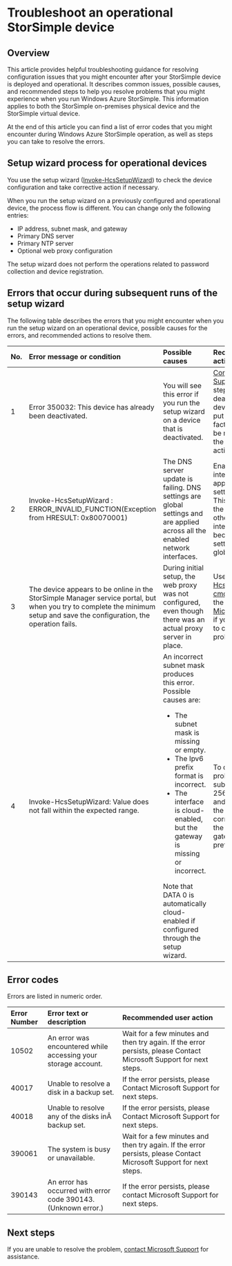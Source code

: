 <properties 
   pageTitle="Troubleshoot a deployed StorSimple device | Windows Azure"
   description="Describes how to diagnose and fix errors that occur on a StorSimple device that is currently deployed and operational."
   services="storsimple"
   documentationCenter="NA"
   authors="SharS"
   manager="carolz"
   editor="" />
<tags
	ms.service="storsimple"
	ms.date="08/31/2015"
	wacn.date=""/>

# Troubleshoot an operational StorSimple device

## Overview

This article provides helpful troubleshooting guidance for resolving configuration issues that you might encounter after your StorSimple device is deployed and operational. It describes common issues, possible causes, and recommended steps to help you resolve problems that you might experience when you run Windows Azure StorSimple. This information applies to both the StorSimple on-premises physical device and the StorSimple virtual device.

At the end of this article you can find a list of error codes that you might encounter during Windows Azure StorSimple operation, as well as steps you can take to resolve the errors. 

## Setup wizard process for operational devices

You use the setup wizard ([Invoke-HcsSetupWizard][1]) to check the device configuration and take corrective action if necessary.

When you run the setup wizard on a previously configured and operational device, the process flow is different. You can change only the following entries:

- IP address, subnet mask, and gateway
- Primary DNS server
- Primary NTP server
- Optional web proxy configuration

The setup wizard does not perform the operations related to password collection and device registration.

## Errors that occur during subsequent runs of the setup wizard

The following table describes the errors that you might encounter when you run the setup wizard on an operational device, possible causes for the errors, and recommended actions to resolve them. 

| No. | Error message or condition | Possible causes | Recommended action |
|:--- |:-------------------------- |:--------------- |:------------------ |
|  1  | Error 350032: This device has already been deactivated. | You will see this error if you run the setup wizard on a device that is deactivated. | [Contact Microsoft Support](/documentation/articles/storsimple-contact-microsoft-support) for next steps. A deactivated device cannot be put in service. A factory reset may be required before the device can be activated again. |
|  2  | Invoke-HcsSetupWizard : ERROR_INVALID_FUNCTION(Exception from HRESULT: 0x80070001) | The DNS server update is failing. DNS settings are global settings and are applied across all the enabled network interfaces. | Enable the interface and apply the DNS settings again. This may disrupt the network for other enabled interfaces because these settings are global. |
|  3  | The device appears to be online in the StorSimple Manager service portal, but when you try to complete the minimum setup and save the configuration, the operation fails. | During initial setup, the web proxy was not configured, even though there was an actual proxy server in place. | Use the [Test-HcsmConnection cmdlet][2] to locate the error. [Contact Microsoft Support](/documentation/articles/storsimple-contact-microsoft-support) if you are unable to correct the problem. |
|  4  | Invoke-HcsSetupWizard: Value does not fall within the expected range. | An incorrect subnet mask produces this error. Possible causes are: <ul><li> The subnet mask is missing or empty.</li><li>The Ipv6 prefix format is incorrect.</li><li>The interface is cloud-enabled, but the gateway is missing or incorrect.</li></ul>Note that DATA 0 is automatically cloud-enabled if configured through the setup wizard. | To determine the problem, use subnet 0.0.0.0 or 256.256.256.256, and then look at the output. Enter correct values for the subnet mask, gateway, and Ipv6 prefix, as needed. |
 
## Error codes

Errors are listed in numeric order.

|Error Number|Error text or description|Recommended user action|
|:---|:---|:---|
|10502|An error was encountered while accessing your storage account.|Wait for a few minutes and then try again. If the error persists, please Contact Microsoft Support for next steps.|
|40017|Unable to resolve a disk in a backup set.|If the error persists, please Contact Microsoft Support for next steps.|
|40018|Unable to resolve any of the disks inÂ  backup set.|If the error persists, please Contact Microsoft Support for next steps.|
|390061|The system is busy or unavailable.|Wait for a few minutes and then try again. If the error persists, please Contact Microsoft Support for next steps.|
|390143|An error has occurred with error code 390143. (Unknown error.)|If the error persists, please contact Microsoft Support for next steps.|

## Next steps

If you are unable to resolve the problem, [contact Microsoft Support](/documentation/articles/storsimple-contact-microsoft-support) for assistance. 


[1]: https://technet.microsoft.com/%5Clibrary/Dn688135(v=WPS.630).aspx
[2]: https://technet.microsoft.com/%5Clibrary/Dn715782(v=WPS.630).aspx
